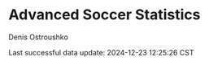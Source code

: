 # Advanced Soccer Statistics
Denis Ostroushko

<!-- gfm -->

Last successful data update: 2024-12-23 12:25:26 CST
